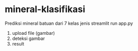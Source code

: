 # mineral-klasifikasi
Prediksi mineral batuan dari 7 kelas jenis
streamlit run app.py

1. upload file (gambar)
2. deteksi gambar
3. result
